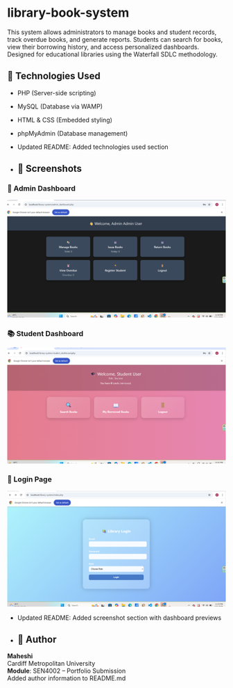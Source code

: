 # library-book-system

This system allows administrators to manage books and student records, track overdue books, and generate reports. Students can search for books, view their borrowing history, and access personalized dashboards. Designed for educational libraries using the Waterfall SDLC methodology.

## 🚀 Technologies Used

- PHP (Server-side scripting)  
- MySQL (Database via WAMP)  
- HTML & CSS (Embedded styling)  
- phpMyAdmin (Database management)
- Updated README: Added technologies used section

- ## 📸 Screenshots

### 🔐 Admin Dashboard  
![Admin Dashboard](admin_dashboard.png)

### 📚 Student Dashboard  
![Student Dashboard](student_dashboard.png)

### 🔑 Login Page  
![Login Page](login_page.png)

- Updated README: Added screenshot section with dashboard previews

- ## 👤 Author

**Maheshi**  
Cardiff Metropolitan University  
**Module**: SEN4002 – Portfolio Submission  
Added author information to README.md
